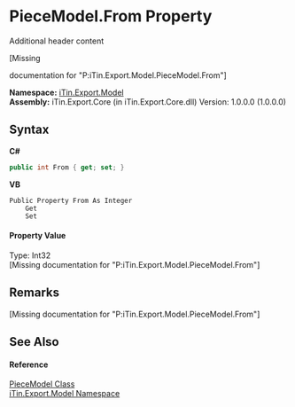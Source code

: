 # PieceModel.From Property 
Additional header content 

\[Missing <summary> documentation for "P:iTin.Export.Model.PieceModel.From"\]

**Namespace:**&nbsp;<a href="ef57ffcc-e95e-b212-5a46-9aa6f5a3511f">iTin.Export.Model</a><br />**Assembly:**&nbsp;iTin.Export.Core (in iTin.Export.Core.dll) Version: 1.0.0.0 (1.0.0.0)

## Syntax

**C#**<br />
``` C#
public int From { get; set; }
```

**VB**<br />
``` VB
Public Property From As Integer
	Get
	Set
```


#### Property Value
Type: Int32<br />\[Missing <value> documentation for "P:iTin.Export.Model.PieceModel.From"\]

## Remarks
\[Missing <remarks> documentation for "P:iTin.Export.Model.PieceModel.From"\]

## See Also


#### Reference
<a href="0ca7b575-6078-b606-0774-74123c02ad52">PieceModel Class</a><br /><a href="ef57ffcc-e95e-b212-5a46-9aa6f5a3511f">iTin.Export.Model Namespace</a><br />